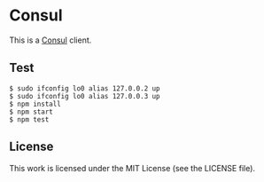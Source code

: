 # Consul

This is a [Consul][consul] client.

## Test

``` console
$ sudo ifconfig lo0 alias 127.0.0.2 up
$ sudo ifconfig lo0 alias 127.0.0.3 up
$ npm install
$ npm start
$ npm test
```

## License

This work is licensed under the MIT License (see the LICENSE file).

[consul]: http://www.consul.io/
